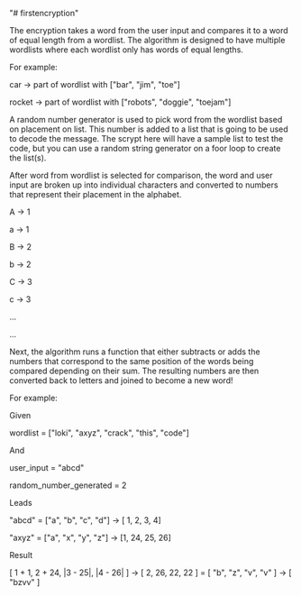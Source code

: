 "# firstencryption" 

The encryption takes a word from the user input and compares it to a word of equal length from a wordlist. The algorithm is designed to have multiple wordlists where each wordlist only has words of equal lengths.

For example:

car -> part of wordlist with ["bar", "jim", "toe"]

rocket -> part of wordlist with ["robots", "doggie", "toejam"]

A random number generator is used to pick word from the wordlist based on placement on list. This number is added to a list that is going to be used to decode the message. 
The scrypt here will have a sample list to test the code, but you can use a random string generator on a foor loop to create the list(s). 

After word from wordlist is selected for comparison, the word and user input are broken up into individual characters and converted to numbers that represent their placement in the alphabet.

A -> 1

a -> 1

B -> 2

b -> 2

C -> 3

c -> 3

...

...

Next, the algorithm runs a function that either subtracts or adds the numbers that correspond to the same position of the words being compared depending on their sum.
The resulting numbers are then converted back to letters and joined to become a new word!

For example:

Given

wordlist = ["loki", "axyz", "crack", "this", "code"]

And

user_input = "abcd"

random_number_generated = 2

Leads

"abcd" = ["a", "b", "c", "d"] -> [ 1, 2, 3, 4]

"axyz" = ["a", "x", "y", "z"] -> [1, 24, 25, 26]

Result

[ 1 + 1, 2 + 24, |3 - 25|, |4 - 26| ] -> [ 2, 26, 22, 22 ] = [ "b", "z", "v", "v" ] -> [ "bzvv" ]



